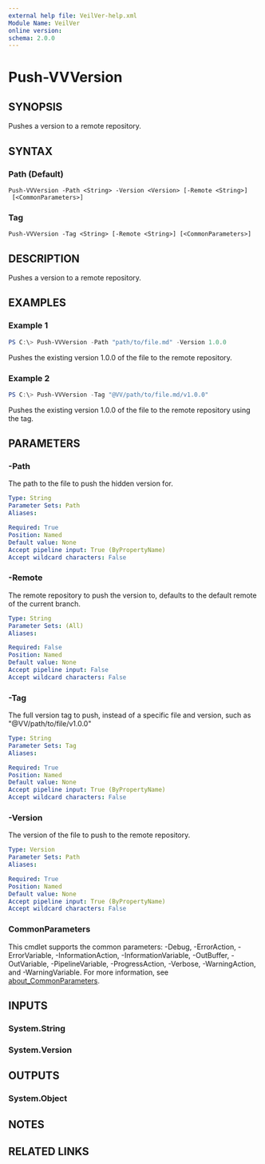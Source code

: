 ```yaml
---
external help file: VeilVer-help.xml
Module Name: VeilVer
online version:
schema: 2.0.0
---
```


# Push-VVVersion

## SYNOPSIS

Pushes a version to a remote repository.

## SYNTAX

### Path (Default)
```
Push-VVVersion -Path <String> -Version <Version> [-Remote <String>]
 [<CommonParameters>]
```

### Tag
```
Push-VVVersion -Tag <String> [-Remote <String>] [<CommonParameters>]
```

## DESCRIPTION

Pushes a version to a remote repository.

## EXAMPLES

### Example 1
```powershell
PS C:\> Push-VVVersion -Path "path/to/file.md" -Version 1.0.0
```

Pushes the existing version 1.0.0 of the file to the remote repository.

### Example 2
```powershell
PS C:\> Push-VVVersion -Tag "@VV/path/to/file.md/v1.0.0"
```

Pushes the existing version 1.0.0 of the file to the remote repository using the tag.

## PARAMETERS

### -Path

The path to the file to push the hidden version for.

```yaml
Type: String
Parameter Sets: Path
Aliases:

Required: True
Position: Named
Default value: None
Accept pipeline input: True (ByPropertyName)
Accept wildcard characters: False
```

### -Remote

The remote repository to push the version to, defaults to the default remote of the current branch.

```yaml
Type: String
Parameter Sets: (All)
Aliases:

Required: False
Position: Named
Default value: None
Accept pipeline input: False
Accept wildcard characters: False
```

### -Tag

The full version tag to push, instead of a specific file and version, such as "@VV/path/to/file/v1.0.0"

```yaml
Type: String
Parameter Sets: Tag
Aliases:

Required: True
Position: Named
Default value: None
Accept pipeline input: True (ByPropertyName)
Accept wildcard characters: False
```

### -Version

The version of the file to push to the remote repository.

```yaml
Type: Version
Parameter Sets: Path
Aliases:

Required: True
Position: Named
Default value: None
Accept pipeline input: True (ByPropertyName)
Accept wildcard characters: False
```

### CommonParameters
This cmdlet supports the common parameters: -Debug, -ErrorAction, -ErrorVariable, -InformationAction, -InformationVariable, -OutBuffer, -OutVariable, -PipelineVariable, -ProgressAction, -Verbose, -WarningAction, and -WarningVariable. For more information, see [about_CommonParameters](http://go.microsoft.com/fwlink/?LinkID=113216).

## INPUTS

### System.String
### System.Version
## OUTPUTS

### System.Object
## NOTES

## RELATED LINKS

